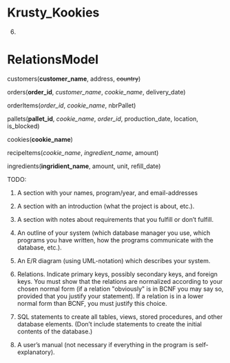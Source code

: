 # Krusty_Kookies



6. 

# RelationsModel

customers(**customer_name**, address, ~~country~~)

orders(**order_id**, *customer_name*, *cookie_name*, delivery_date)

orderItems(*order_id*, *cookie_name*, nbrPallet)

pallets(**pallet_id**, *cookie_name*, *order_id*, production_date, location, is_blocked)

cookies(**cookie_name**)

recipeItems(*cookie_name*, *ingredient_name*, amount)

ingredients(**ingridient_name**, amount, unit, refill_date)




TODO:

1. A section with your names, program/year, and email-addresses

2. A section with an introduction (what the project is about, etc.).

3. A section with notes about requirements that you fulfill or don’t fulfill.

4. An outline of your system (which database manager you use, which programs you have written, how the programs communicate with the database, etc.).

5. An E/R diagram (using UML-notation) which describes your system.

6. Relations. Indicate primary keys, possibly secondary keys, and foreign keys. You must show that the relations are normalized according to your chosen normal form (if a relation "obviously" is in BCNF you may say so, provided that you justify your statement). If a relation is in a lower normal form than BCNF, you must justify this choice.

7. SQL statements to create all tables, views, stored procedures, and other database elements. (Don’t include statements to create the initial contents of the database.)

8. A user’s manual (not necessary if everything in the program is self-explanatory).
